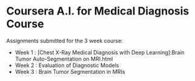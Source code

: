 # Coursera A.I. for Medical Diagnosis Course

Assignments submitted for the 3 week course:

 - Week 1 : [Chest X-Ray Medical Diagnosis with Deep Learning]:Brain Tumor Auto-Segmentation on MRI.html
 - Week 2 : Evaluation of Diagnostic Models
 - Week 3 : Brain Tumor Segmentation in MRIs
